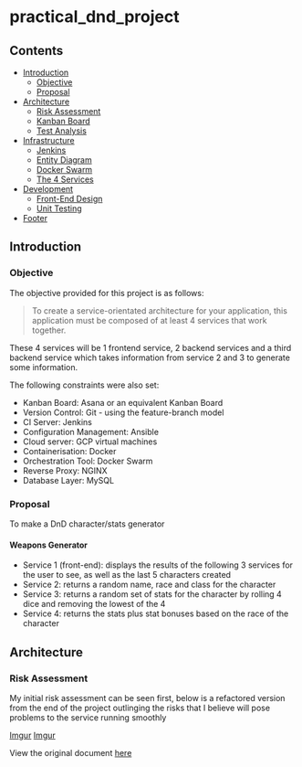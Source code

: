 # practical_dnd_project

## Contents
* [Introduction](#introduction) 
  * [Objective](#objective)
  * [Proposal](#proposal)
* [Architecture](#architecture)
  * [Risk Assessment](#risk-assessment)
  * [Kanban Board](#kanban-board)
  * [Test Analysis](#analysis-of-testing)
* [Infrastructure](#infrastructure)
  * [Jenkins](#jenkins)
  * [Entity Diagram](#entity-diagram)
  * [Docker Swarm](#interactions-diagram)
  * [The 4 Services](#the-4-services)
* [Development](#development)
  * [Front-End Design](#front-end)
  * [Unit Testing](#unit-testing)
* [Footer](#footer)

## Introduction

### Objective
The objective provided for this project is as follows:
> To create a service-orientated architecture for your application, this application must be composed of at least 4 services that work together.

These 4 services will be 1 frontend service, 2 backend services and a third backend service which takes information from service 2 and 3 to generate some information.

The following constraints were also set:
* Kanban Board: Asana or an equivalent Kanban Board
* Version Control: Git - using the feature-branch model
* CI Server: Jenkins
* Configuration Management: Ansible
* Cloud server: GCP virtual machines
* Containerisation: Docker
* Orchestration Tool: Docker Swarm
* Reverse Proxy: NGINX
* Database Layer: MySQL

### Proposal
To make a DnD character/stats generator

#### Weapons Generator
* Service 1 (front-end): displays the results of the following 3 services for the user to see, as well as the last 5 characters created
* Service 2: returns a random name, race and class for the character
* Service 3: returns a random set of stats for the character by rolling 4 dice and removing the lowest of the 4
* Service 4: returns the stats plus stat bonuses based on the race of the character

## Architecture
### Risk Assessment
My initial risk assessment can be seen first, below is a refactored version from the end of the project outlinging the risks that I believe will pose problems to the service running smoothly

[Imgur](https://i.imgur.com/PrJYhkk.png)
[Imgur](https://i.imgur.com/PmmhgTE.png)

View the original document [here](https://qalearning-my.sharepoint.com/:x:/g/personal/wdennington_qa_com/EdCGJbh2sVBIvNYGb5G1KQABv-aue0BOECjnMfE48c8-vw?e=XBopI8)

